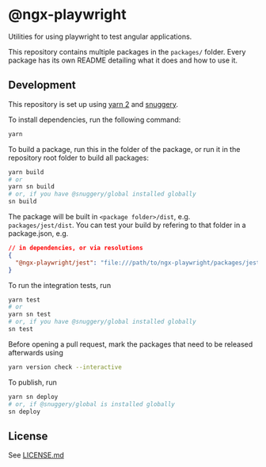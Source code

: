 # @ngx-playwright

Utilities for using playwright to test angular applications.

This repository contains multiple packages in the `packages/` folder. Every package has its own README detailing what it does and how to use it.

## Development

This repository is set up using [yarn 2](https://yarnpkg.com) and [snuggery](https://github.com/snuggery/snuggery).

To install dependencies, run the following command:

```bash
yarn
```

To build a package, run this in the folder of the package, or run it in the repository root folder to build all packages:

```bash
yarn build
# or
yarn sn build
# or, if you have @snuggery/global installed globally
sn build
```

The package will be built in `<package folder>/dist`, e.g. `packages/jest/dist`. You can test your build by refering to that folder in a package.json, e.g.

```json
// in dependencies, or via resolutions
{
  "@ngx-playwright/jest": "file:///path/to/ngx-playwright/packages/jest/dist"
}
```

To run the integration tests, run

```bash
yarn test
# or
yarn sn test
# or, if you have @snuggery/global installed globally
sn test
```

Before opening a pull request, mark the packages that need to be released afterwards using

```bash
yarn version check --interactive
```

To publish, run

```bash
yarn sn deploy
# or, if @snuggery/global is installed globally
sn deploy
```

## License

See [LICENSE.md](./LICENSE.md)
